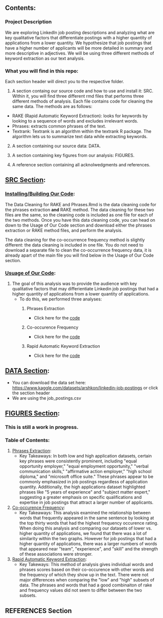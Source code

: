 ## Contents:

### Project Description
We are exploring LinkedIn job posting descriptions and analyzing what are key
qualitative factors that differentiate postings with a higher quantity of applications from a
lower quantity. We hypothesize that job postings that have a higher number of applicants
will be more detailed in summary and more descriptive in adjectives. We will be using
three different methods of keyword extraction as our text analysis.

### What you will find in this repo: 
Each section header will direct you to the respective folder.
1. A section containg our source code and how to use and install it: SRC. Within it, you will find three different rmd files that performs three different methods of analysis. Each file contains code for cleaning 
the same data. The methods are as follows:
- RAKE (Rapid Automatic Keyword Extraction): looks for keywords by looking to a sequence of words and excludes irrelevant words. 
- Phrases: extracts common phrases of the text.
- Textrank: Textrank is an algorithm within the textrank R package. The algorithm lets us to summarize text data while extracting keywords.


2. A section containing our source data: DATA.

3. A section containing key figures from our analysis: FIGURES.

4. A reference section containing all acknolwedgments and references.

## [SRC Section](https://github.com/bridaviss/ProjectM1/tree/main/SRC):

### [Installing/Building Our Code](https://github.com/bridaviss/ProjectM1/tree/main/SRC/Code%20Installation%20%26%20Cleaning):
The Data Cleaning for RAKE and Phrases.Rmd is the data cleaning code for the phrases extraction **and** RAKE method. The data cleaning for these two files are the same, so 
the cleaning code is included as one file for each of the two methods. Once you have this data cleaning code, you can head on down to the Usage of Our Code section and download either the phrases extraction or RAKE method files, and perform the analysis. 

The data cleaning for the co-occurrence frequency method is slightly different: the data cleaning is included in one file. You do not need to download a separate file to clean the 
co-occurrence frequency data, it is already apart of the main file you will find below in the Usage of Our Code section. 


### [Usuage of Our Code](https://github.com/bridaviss/ProjectM1/tree/main/SRC):
1. The goal of this analysis was to provide the audience with key qualitative factors that may differientiate Linkedin job postings that had a higher quantity of applications from a lower quantity of applications.
   - To do this, we performed three analyses:
       1. Phrases Extraction
            - Click here for the [code](https://github.com/bridaviss/ProjectM1/blob/main/SRC/LinkedInPhrasesAnalysis.Rmd) 
              
       3. Co-occurence Frequency
           - Click here for the [code](https://github.com/bridaviss/ProjectM1/blob/main/SRC/CooccurrenceFrequency.Rmd)
            
       5. Rapid Automatic Keyword Extraction
            - Click here for the [code](https://github.com/bridaviss/ProjectM1/blob/main/SRC/RAKE_method_code.Rmd)
              
   



## [DATA Section](https://www.kaggle.com/datasets/arshkon/linkedin-job-postings):
- You can download the data set here: https://www.kaggle.com/datasets/arshkon/linkedin-job-postings or click the section header
- We are using the job_postings.csv 


## [FIGURES Section](https://github.com/bridaviss/ProjectM1/tree/main/FIGURES):

### This is still a work in progress.

### Table of Contents:
1. [Phrases Extraction](https://github.com/bridaviss/ProjectM1/tree/main/FIGURES/Phrases%20Method%20Figures):
   - Key Takeaways: In both low and high application datasets, certain key phrases were consistently prominent, including "equal opportunity employer," "equal employment opportunity," "verbal communication skills," "affirmative action employer," "high school diploma," and "microsoft office suite." These phrases appear to be commonly emphasized in job postings regardless of application quantity. Additionally, the high applications dataset highlighted phrases like "5 years of experience" and "subject matter expert," suggesting a greater emphasis on specific qualifications and expertise in job postings that attract a larger number of applicants.
2. [Co-occurence Frequency](https://github.com/bridaviss/ProjectM1/tree/main/FIGURES/Co-occurence%20Frequency):
   - Key Takeaways: This analysis examined the relationship between words that frequently appeared in the same sentence by looking at the top thirty words that had the highest frequency occurence rating. When doing this analysis and comparing our datasets of lower vs. higher quantity of applications, we found that there was a lot of similarity within the two graphs. However for job postings that had a higher quantity of applications, there was a larger numbers of words that appeared near "team", "experience", and "skill" and the strength of these associations were stronger. 
3. [Rapid Automatic Keyword Extraction](https://github.com/bridaviss/ProjectM1/tree/main/FIGURES/RAKE%20Method%20Figures):
   - Key Takeways: This method of analysis gives individual words and phrases scores based on their co-occurence with other words and the frequency of which they show up in the text. There were not major differences when comparing the "low" and "high" subsets of data. The phrases and words that had a good combinaiton of rake and frequency values did not seem to differ between the two subsets. 

## REFERENCES Section
